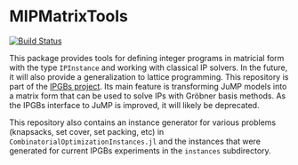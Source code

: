 # MIPMatrixTools

[![Build Status](https://github.com/gmlangeloh/MIPMatrixTools.jl/actions/workflows/CI.yml/badge.svg?branch=main)](https://github.com/gmlangeloh/MIPMatrixTools.jl/actions/workflows/CI.yml?query=branch%3Amain)

This package provides tools for defining integer programs in matricial form with the type `IPInstance` and working with classical IP solvers.
In the future, it will also provide a generalization to lattice programming. This repository is part of the [IPGBs project](https://github.com/gmlangeloh/IPGBs.jl).
Its main feature is transforming JuMP models into a matrix form that can be used to solve IPs with Gröbner basis methods. As the IPGBs interface to JuMP
is improved, it will likely be deprecated.

This repository also contains an instance generator for various problems (knapsacks, set cover, set packing, etc) in `CombinatorialOptimizationInstances.jl` and
the instances that were generated for current IPGBs experiments in the `instances` subdirectory.
